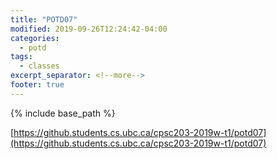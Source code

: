 ```yaml
---
title: "POTD07"
modified: 2019-09-26T12:24:42-04:00
categories:
  - potd
tags:
  - classes
excerpt_separator: <!--more-->
footer: true
---
```


{% include base_path %}

[https://github.students.cs.ubc.ca/cpsc203-2019w-t1/potd07](https://github.students.cs.ubc.ca/cpsc203-2019w-t1/potd07)

<!--more-->

